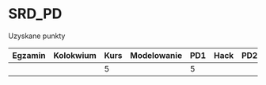 # SRD_PD
Uzyskane punkty

|Egzamin   |Kolokwium   |Kurs   |Modelowanie   |PD1   |Hack   |PD2   |PD3   |   |   |   |   |SUMA   | ZDAJE  |
|---|---|---|---|---|---|---|---|---|---|---|---|---|---|
|   |   | 5 |   | 5 |   |   |   |   |   |   |   | 10|/50|
